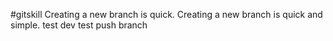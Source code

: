 #gitskill
Creating a new branch is quick.
Creating a new branch is quick and simple.
test dev
test push branch
